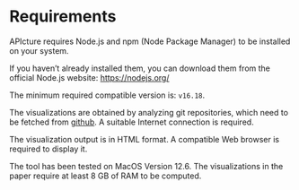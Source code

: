 
# Requirements

APIcture requires Node.js and npm (Node Package Manager) to be installed on your system. 

If you haven’t already installed them, you can download them from the official Node.js website: https://nodejs.org/

The minimum required compatible version is: `v16.18`.

The visualizations are obtained by analyzing git repositories, which need to be fetched from [github](https://github.com). A suitable Internet connection is required.

The visualization output is in HTML format. A compatible Web browser is required to display it.

The tool has been tested on MacOS Version 12.6. The visualizations in the paper require at least 8 GB of RAM to be computed. 

